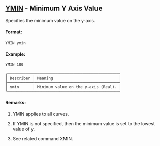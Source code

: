 ## [YMIN](https://help.hexagonmi.com/bundle/MSC_Nastran_2022.4/page/Nastran_Combined_Book/qrg/casecontrol4c/TOC.YMIN.xhtml) - Minimum Y Axis Value

Specifies the minimum value on the y-axis.

#### Format:

```nastran
YMIN ymin
```

#### Example:

```nastran
YMIN 100
```

```text
┌───────────┬─────────────────────────────────────┐
│ Describer │ Meaning                             │
├───────────┼─────────────────────────────────────┤
│ ymin      │ Minimum value on the y-axis (Real). │
└───────────┴─────────────────────────────────────┘
```
#### Remarks:

1. YMIN applies to all curves.

2. If YMIN is not specified, then the minimum value is set to the lowest value of y.

3. See related command XMIN.

